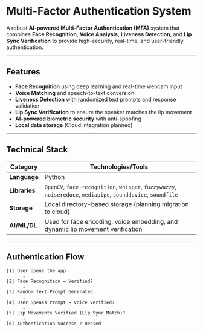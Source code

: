 # Multi-Factor Authentication System

A robust **AI-powered Multi-Factor Authentication (MFA)** system that combines **Face Recognition**, **Voice Analysis**, **Liveness Detection**, and **Lip Sync Verification** to provide high-security, real-time, and user-friendly authentication.

---

## Features

- **Face Recognition** using deep learning and real-time webcam input
- **Voice Matching** and speech-to-text conversion
- **Liveness Detection** with randomized text prompts and response validation
- **Lip Sync Verification** to ensure the speaker matches the lip movement
- **AI-powered biometric security** with anti-spoofing
- **Local data storage** (Cloud integration planned)

---

## Technical Stack

| Category          | Technologies/Tools                                                                 |
|-------------------|------------------------------------------------------------------------------------|
| **Language**       | Python                                                                             |
| **Libraries**      | `OpenCV`, `face-recognition`, `whisper`, `fuzzywuzzy`, `noisereduce`, `mediapipe`, `sounddevice`, `soundfile` |
| **Storage**        | Local directory-based storage (planning migration to cloud)                       |
| **AI/ML/DL**       | Used for face encoding, voice embedding, and dynamic lip movement verification    |

---

## Authentication Flow

```text
[1] User opens the app 
      ↓  
[2] Face Recognition → Verified?  
      ↓  
[3] Random Text Prompt Generated  
      ↓  
[4] User Speaks Prompt → Voice Verified?  
      ↓  
[5] Lip Movements Verified (Lip Sync Match)?  
      ↓  
[6] Authentication Success / Denied 
